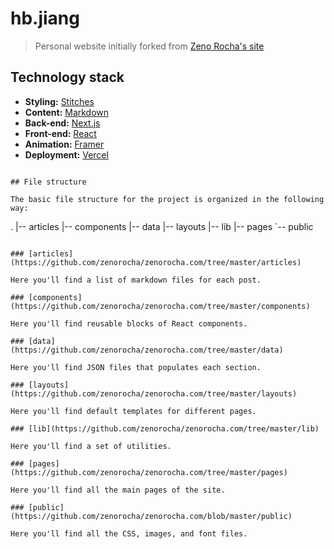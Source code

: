 # hb.jiang

> Personal website initially forked from [Zeno Rocha's site](https://zenorocha.com/)

## Technology stack

- **Styling:** [Stitches](https://stitches.dev/)
- **Content:** [Markdown](https://daringfireball.net/projects/markdown/)
- **Back-end:** [Next.js](https://nextjs.org/)
- **Front-end:** [React](https://reactjs.org/)
- **Animation:** [Framer](https://www.framer.com/docs/animation/)
- **Deployment:** [Vercel](https://vercel.com/)
```

## File structure

The basic file structure for the project is organized in the following way:

```
.
|-- articles
|-- components
|-- data
|-- layouts
|-- lib
|-- pages
`-- public
```

### [articles](https://github.com/zenorocha/zenorocha.com/tree/master/articles)

Here you'll find a list of markdown files for each post.

### [components](https://github.com/zenorocha/zenorocha.com/tree/master/components)

Here you'll find reusable blocks of React components.

### [data](https://github.com/zenorocha/zenorocha.com/tree/master/data)

Here you'll find JSON files that populates each section.

### [layouts](https://github.com/zenorocha/zenorocha.com/tree/master/layouts)

Here you'll find default templates for different pages.

### [lib](https://github.com/zenorocha/zenorocha.com/tree/master/lib)

Here you'll find a set of utilities.

### [pages](https://github.com/zenorocha/zenorocha.com/tree/master/pages)

Here you'll find all the main pages of the site.

### [public](https://github.com/zenorocha/zenorocha.com/blob/master/public)

Here you'll find all the CSS, images, and font files.
